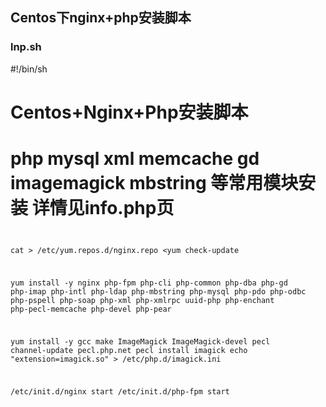 Centos下nginx+php安装脚本
------------

### lnp.sh
#!/bin/sh

##
# Centos+Nginx+Php安装脚本
# php mysql xml memcache gd imagemagick mbstring 等常用模块安装 详情见info.php页
##
<code>
cat > /etc/yum.repos.d/nginx.repo <<EOF
[nginx]
name=nginx repo
baseurl=http://nginx.org/packages/centos/\$releasever/\$basearch/
gpgcheck=0
enabled=1
EOF

yum check-update

yum install -y nginx php-fpm php-cli php-common php-dba php-gd php-imap php-intl php-ldap php-mbstring php-mysql php-pdo php-odbc php-pspell php-soap php-xml php-xmlrpc uuid-php php-enchant php-pecl-memcache php-devel php-pear

yum install -y gcc make ImageMagick ImageMagick-devel
pecl channel-update pecl.php.net
pecl install imagick
echo "extension=imagick.so" > /etc/php.d/imagick.ini

/etc/init.d/nginx start
/etc/init.d/php-fpm start
 
</code>
